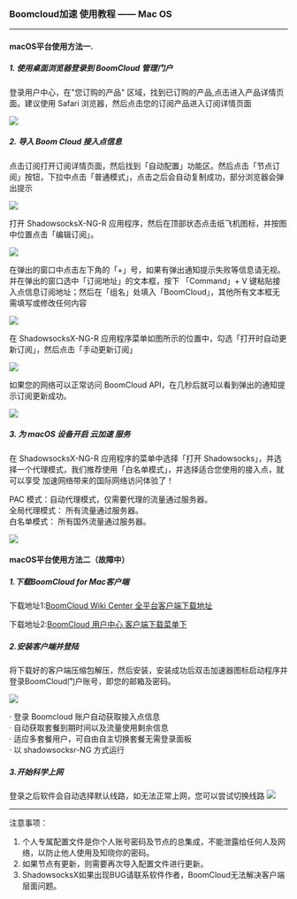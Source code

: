 ### Boomcloud加速 使用教程 —— Mac OS
- - -
#### macOS平台使用方法一.
##### 1. 使用桌面浏览器登录到 BoomCloud 管理门户
登录用户中心，在"您订购的产品" 区域，找到已订购的产品,点击进入产品详情页面。建议使用 Safari 浏览器，然后点击您的订阅产品进入订阅详情页面

![](/assets/win/0.png)

##### 2. 导入 Boom Cloud 接入点信息
点击订阅打开订阅详情页面，然后找到「自动配置」功能区。然后点击「节点订阅」按钮，下拉中点击「普通模式」，点击之后会自动复制成功，部分浏览器会弹出提示

![](/assets/win/01.png)

打开 ShadowsocksX-NG-R 应用程序，然后在顶部状态点击纸飞机图标，并按图中位置点击「编辑订阅」。

![](/assets/ios/macos-03.png)

在弹出的窗口中点击左下角的「+」号，如果有弹出通知提示失败等信息请无视。并在弹出的窗口选中「订阅地址」的文本框，按下 「Command」+ V 键粘贴接入点信息订阅地址；然后在「组名」处填入「BoomCloud」，其他所有文本框无需填写或修改任何内容

![](/assets/ios/macos-04.png)

在 ShadowsocksX-NG-R 应用程序菜单如图所示的位置中，勾选「打开时自动更新订阅」，然后点击「手动更新订阅」

![](/assets/ios/macos-05.png)

如果您的网络可以正常访问 BoomCloud API，在几秒后就可以看到弹出的通知提示订阅更新成功。

![](/assets/ios/macos-06.png)

##### 3. 为 macOS 设备开启 云加速 服务
在 ShadowsocksX-NG-R 应用程序的菜单中选择「打开 Shadowsocks」，并选择一个代理模式，我们推荐使用「白名单模式」，并选择适合您使用的接入点，就可以享受 加速网络带来的国际网络访问体验了！

PAC 模式：自动代理模式，仅需要代理的流量通过服务器。  
全局代理模式： 所有流量通过服务器。  
白名单模式： 所有国外流量通过服务器。  

![](/assets/ios/macos-07.png)


#### macOS平台使用方法二（故障中）
##### 1.下载BoomCloud for Mac客户端
下载地址1:[BoomCloud Wiki Center 全平台客户端下载地址](https://wiki.boomssx.com/xia-zai-di-zhi.html)  

下载地址2:[BoomCloud 用户中心   客户端下载菜单下](https://www.boomssx.com/downloads.php)
##### 2.安装客户端并登陆
将下载好的客户端压缩包解压，然后安装，安装成功后双击加速器图标启动程序并登录BoomCloud门户账号，即您的邮箱及密码。

![](/assets/ios/macos-01.png)

· 登录 Boomcloud 账户自动获取接入点信息  
· 自动获取套餐到期时间以及流量使用剩余信息  
· 适应多套餐用户，可自由自主切换套餐无需登录面板   
· 以 shadowsocksr-NG 方式运行
##### 3.开始科学上网
登录之后软件会自动选择默认线路，如无法正常上网，您可以尝试切换线路
![](/assets/ios/macos-02.png)
- - -
注意事项：  
1. 个人专属配置文件是你个人账号密码及节点的总集成，不能泄露给任何人及网络，以防止他人使用及知晓你的密码。   
2. 如果节点有更新，则需要再次导入配置文件进行更新。  
3. ShadowsocksX如果出现BUG请联系软件作者，BoomCloud无法解决客户端层面问题。  
